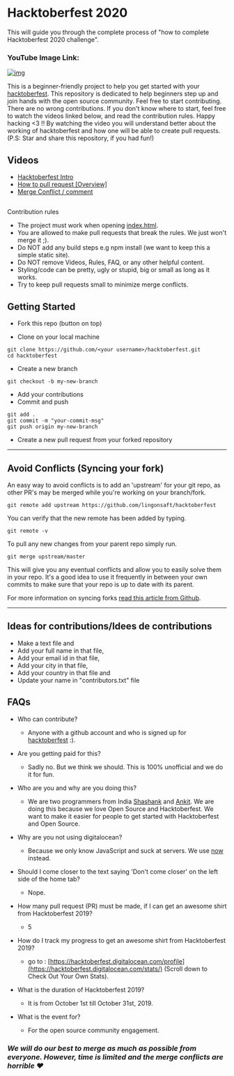 # Hacktoberfest 2020
This will guide you through the complete process of "how to complete Hacktoberfest 2020 challenge".

### YouTube Image Link:
[![img](https://github.com/kmranrg/Hacktoberfest_2020/blob/master/hacktoberfest2020_bg.jpg)](https://www.youtube.com/watch?v=PwdK0vxfUnw)

This is a beginner-friendly project to help you get started with your
[hacktoberfest](https://hacktoberfest.digitalocean.com/). This repository is dedicated to help beginners step up and join hands with the open source community. Feel free to start contributing. There are no wrong contributions. If you don't
know where to start, feel free to watch the videos linked below, and
read the contribution rules. Happy hacking <3 !!
By watching the video you will understand better about the working of hacktoberfest and how one will be able to create pull requests.
(P.S: Star and share this repository, if you had fun!)

## Videos

- [Hacktoberfest Intro](https://youtu.be/OsAFX_ZbgaE)
- [How to pull request [Overview]](https://youtu.be/DIj2q02gvKs)
- [Merge Conflict / comment](https://youtu.be/zOx5PJTY8CI)

## 
Contribution rules

- The project must work when opening [index.html](https://github.com/lingonsaft/hacktoberfest/blob/master/index.html).
- You are allowed to make pull requests that break the rules. We just won't merge it ;).
- Do NOT add any build steps e.g npm install (we want to keep this a simple static site).
- Do NOT remove Videos, Rules, FAQ, or any other helpful content.
- Styling/code can be pretty, ugly or stupid, big or small as long as it works.
- Try to keep pull requests small to minimize merge conflicts.

## Getting Started

- Fork this repo (button on top)


- Clone on your local machine 


```terminal
git clone https://github.com/<your username>/hacktoberfest.git
cd hacktoberfest
```

- Create a new branch

```terminal
git checkout -b my-new-branch
```

- Add your contributions
- Commit and push

```terminal
git add .
git commit -m "your-commit-msg"
git push origin my-new-branch
```

- Create a new pull request from your forked repository 

-------------------------

## Avoid Conflicts (Syncing your fork) 

An easy way to avoid conflicts is to add an 'upstream' for your git repo, as other PR's may be merged while you're working on your branch/fork.


```terminal
git remote add upstream https://github.com/lingonsaft/hacktoberfest
```

 You can verify that the new remote has been added by typing.


```terminal
git remote -v
```

To pull any new changes from your parent repo simply run.


```terminal
git merge upstream/master
```

This will give you any eventual conflicts and allow you to easily solve them in your repo. It's a good idea to use it frequently in between your own commits to make sure that your repo is up to date with its parent.

For more information on syncing forks [read this article from Github](https://help.github.com/articles/syncing-a-fork/).

-------------------------

## Ideas for contributions/Idees de contributions

- Make a text file and
- Add your full name in that file,
- Add your email id in that file,
- Add your city in that file,
- Add your country in that file and
- Update your name in "contributors.txt" file

## FAQs

- Who can contribute?

  - Anyone with a github account and who is signed up for [hacktoberfest](https://hacktoberfest.digitalocean.com/) :).

- Are you getting paid for this?

  - Sadly no. But we think we should. This is 100% unofficial and we do it for fun.

- Who are you and why are you doing this?
  - We are two programmers from India [Shashank](https://github.com/ironbatshashank)
  and [Ankit](https://github.com/ankiitsingh). We are doing this because we love Open
  Source and Hacktoberfest. We want to make it easier for people to get started with Hacktoberfest and Open Source.
- Why are you not using digitalocean?
  - Because we only know JavaScript and suck at servers. We use [now](https://zeit.co/now) instead.
- Should I come closer to the text saying 'Don't come closer' on the left side of the home tab?
  - Nope.
- How many pull request (PR) must be made, if I can get an awesome shirt from Hacktoberfest 2019?
  - 5
- How do I track my progress to get an awesome shirt from Hacktoberfest 2019?
  - go to : [https://hacktoberfest.digitalocean.com/profile](https://hacktoberfest.digitalocean.com/stats/) (Scroll down to Check Out Your Own Stats).
- What is the duration of Hacktoberfest 2019?
  - It is from October 1st till October 31st, 2019.
- What is the event for?
  - For the open source community engagement.

### *We will do our best to merge as much as possible from everyone. However, time is limited and the merge conflicts are horrible ❤️*
